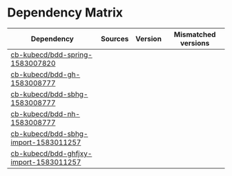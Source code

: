 # Dependency Matrix

Dependency | Sources | Version | Mismatched versions
---------- | ------- | ------- | -------------------
[cb-kubecd/bdd-spring-1583007820](https://github.com/cb-kubecd/bdd-spring-1583007820.git) |  | []() | 
[cb-kubecd/bdd-gh-1583008777](https://github.com/cb-kubecd/bdd-gh-1583008777.git) |  | []() | 
[cb-kubecd/bdd-sbhg-1583008777](https://github.com/cb-kubecd/bdd-sbhg-1583008777.git) |  | []() | 
[cb-kubecd/bdd-nh-1583008777](https://github.com/cb-kubecd/bdd-nh-1583008777.git) |  | []() | 
[cb-kubecd/bdd-sbhg-import-1583011257](https://github.com/cb-kubecd/bdd-sbhg-import-1583011257.git) |  | []() | 
[cb-kubecd/bdd-ghfjxy-import-1583011257](https://github.com/cb-kubecd/bdd-ghfjxy-import-1583011257.git) |  | []() | 
